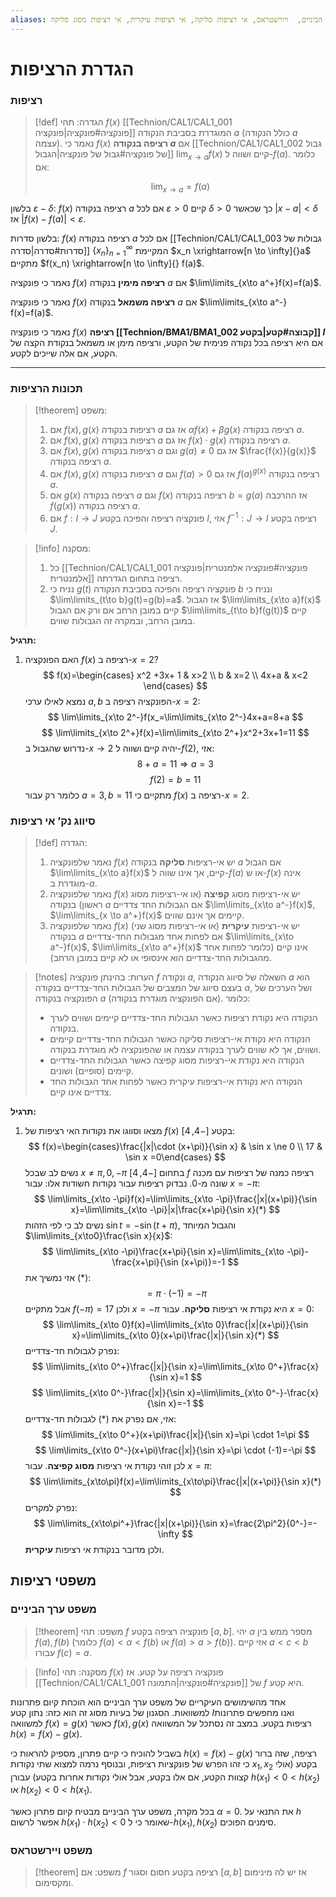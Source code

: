 ```yaml
---
aliases: רציפות, רציפה, נקודת אי רציפות, משפט ערך הביניים,  ויירשטראס, אי רציפות סליקה, אי רציפות עיקרית, אי רציפות מסוג סליקה
---
```


# הגדרת הרציפות

### רציפות

>[!def] הגדרה:
> תהי $f(x)$ [[Technion/CAL1/CAL1_001 פונקציה#פונקציה|פונקציה]] המוגדרת בסביבת הנקודה $a$ (כולל הנקודה $a$ עצמה). נאמר כי $f(x)$ **רציפה בנקודה $a$** אם [[Technion/CAL1/CAL1_002 גבול של פונקציה#גבול של פונקציה|הגבול]] $\lim_{x \to a}f(x)$ קיים ושווה ל-$f(a)$. כלומר אם:
> 
> $$
> \lim_{x \to a}=f(a)
> $$
> 

בלשון $\varepsilon - \delta$: $f(x)$ רציפה בנקודה $a$ אם לכל $\varepsilon > 0$ קיים $\delta > 0$ כך שכאשר $|x-a|<\delta$ אז $|f(x)-f(a)|<\varepsilon$.

בלשון סדרות: $f(x)$ רציפה בנקודה $a$ אם לכל [[Technion/CAL1/CAL1_003 גבולות של סדרות#סדרה|סדרה]] $\{ x_n \}^{\infty}_{n=1}$ המקיימת $x_n \xrightarrow[n \to \infty]{}a$ מתקיים $f(x_n) \xrightarrow[n \to \infty]{} f(a)$.

נאמר כי פונקציה $f(x)$ **רציפה מימין** בנקודה $a$ אם $\lim\limits_{x\to a^+}f(x)=f(a)$.

נאמר כי פונקציה $f(x)$ **רציפה משמאל** בנקודה $a$ אם $\lim\limits_{x\to a^-} f(x)=f(a)$.

נאמר כי פונקציה $f(x)$ **רציפה [[Technion/BMA1/BMA1_002 קבוצה#קטע|בקטע]] $I$** אם היא רציפה בכל נקודה פנימית של הקטע, ורציפה מימן או משמאל בנקודת הקצה של הקטע, אם אלה שייכים לקטע.

---
### תכונות הרציפות

>[!theorem] משפט:
> 1. אם $f(x),g(x)$ רציפות בנקודה $a$ אז גם $\alpha f(x)+ \beta g(x)$ רציפה בנקודה $a$.
> 2. אם $f(x), g(x)$ רציפות בנקודה $a$ אז גם $f(x)\cdot g(x)$ רציפה בנקודה $a$.
> 3. אם $f(x),g(x)$ רציפות בנקודה $a$ וגם $g(a)\ne0$ אז גם $\frac{f(x)}{g(x)}$ רציפה בנקודה $a$.
> 4. אם $f(x), g(x)$ רציפות בנקודה $a$ וגם $f(a)>0$ אז גם $f(a)^{g(x)}$ רציפה בנקודה $a$.
> 5. אם $g(x)$ רציפה בנקודה $a$ וגם $f(x)$ רציפה בנקודה $b=g(a)$ אז ההרכבה $f(g(x))$ רציפה בנקודה $a$.
> 6. אם $f:I\rightarrow J$ פונקציה רציפה והפיכה בקטע $I$, אזי $f^{-1}:J \rightarrow I$ רציפה בקטע $J$.

>[!info] מסקנה:
> 1. כל [[Technion/CAL1/CAL1_001 פונקציה#פונקציה אלמנטרית|פונקציה אלמנטרית]] רציפה בתחום הגדרתה.
> 2. נניח כי $g(t)$ פונקציה רציפה והפיכה בסביבת הנקודה $b$ ונניח כי $\lim\limits_{t\to b}g(t)=g(b)=a$. אז הגבול $\lim\limits_{x\to a}f(x)$ קיים במובן הרחב אם ורק אם הגבול $\lim\limits_{t\to b}f(g(t))$ קיים במובן הרחב, ובמקרה זה הגבולות שווים.

**תרגיל:**

1. האם הפונקציה $f(x)$ רציפה ב-$x=2$?
    $$
    f(x)=\begin{cases} x^2 +3x+ 1 & x>2 \\ b & x=2 \\ 4x+a & x<2 \end{cases}
    $$
    נמצא לאילו ערכי $a,b$ הפונקציה רציפה ב-$x=2$:
    $$
    \lim\limits_{x\to 2^-}f(x_=\lim\limits_{x\to 2^-}4x+a=8+a
    $$
    $$
    \lim\limits_{x\to 2^+}f(x)=\lim\limits_{x\to 2^+}x^2+3x+1=11
    $$
    נדרוש שהגבול ב-$x\to2$ יהיה קיים ושווה ל-$f(2)$, אזי:
    $$
    8+a=11 \Rightarrow a=3
    $$
    $$
    f(2)=b=11
    $$
    כלומר רק עבור $a=3, b=11$ מתקיים כי $f(x)$ רציפה ב-$x=2$.
    

### סיווג נק’ אי רציפות
>[!def] הגדרה:
> 1. נאמר שלפונקציה $f(x)$ יש אי-רציפות **סליקה** בנקודה $a$ אם הגבול $\lim\limits_{x\to a}f(x)$ קיים, אך אינו שווה ל-$f(a)$ או ש-$f(x)$ אינה מוגדרת ב-$a$.
> 2. נאמר שלפונקציה $f(x)$ יש אי-רציפות מסוג **קפיצה** (או אי-רציפות מסוג ראשון) בנקודה $a$ אם הגבולות החד צדדיים $\lim\limits_{x\to a^-}f(x)$, $\lim\limits_{x \to a^+}f(x)$ קיימים אך אינם שווים.
> 3. נאמר שלפונקציה $f(x)$ יש אי-רציפות **עיקרית** (או אי-רציפות מסוג שני) בנקודה $a$ אם לפחות אחד מגבולות החד-צדדיים $\lim\limits_{x\to a^-}f(x)$, $\lim\limits_{x\to a^+}f(x)$ אינו קיים (כלומר לפחות אחד מהגבולות החד-צדדיים הוא אינסופי או לא קיים במובן הרחב).


> [!notes] הערות:
> בהינתן פונקציה $f$ ונקודה $a$, השאלה של סיווג הנקודה $a$ הוא בעצם סיווג של המצבים של הגבולות החד-צדדיים בנקודה $a$, ושל הערכים של הפונקציה בנקודה $a$ (אם הפונקציה מוגדרת בנקודה). כלומר:
> 
> - הנקודה היא נקודת רציפות כאשר הגבולות החד-צדדיים קיימים ושווים לערך בנקודה.
> - הנקודה היא נקודת אי-רציפות סליקה כאשר הגבולות החד-צדדיים קיימים ושווים, אך לא שווים לערך בנקודה עצמה או שהפונקציה לא מוגדרת בנקודה.
> - הנקודה היא נקודת אי-רציפות מסוג קפיצה כאשר הגבולות החד-צדדיים קיימים (סופיים) ושונים.
> - הנקודה היא נקודת אי-רציפות עיקרית כאשר לפחות אחד הגבולות החד צדדיים אינו קיים.

**תרגיל:**

1. מצאו וסווגו את נקודות האי רציפות של $f(x)$ בקטע $[-4,4]$:
    $$
    f(x)=\begin{cases}\frac{|x|\cdot (x+\pi)}{\sin x} & \sin x \ne 0 \\ 17 & \sin x =0\end{cases}
    $$ 
    נשים לב שבכל $x\ne \pi,0,-\pi$ בתחום $[-4,4]$ $f$ רציפה כמנה של רציפות עם מכנה שונה מ-$0$.
    נבדוק רציפות עבור נקודות חשודות אלו: 
    עבור $x=-\pi$:
    $$
    \lim\limits_{x\to -\pi}f(x)=\lim\limits_{x\to -\pi}\frac{|x|(x+\pi)}{\sin x}=\lim\limits_{x\to -\pi}|x|\frac{x+\pi}{\sin x}(*)
    $$
    נשים לב כי לפי הזהות $\sin t = -\sin(t+\pi)$, והגבול המיוחד $\lim\limits_{x\to0}\frac{\sin x}{x}$:
    $$
    \lim\limits_{x\to -\pi}\frac{x+\pi}{\sin x}=\lim\limits_{x\to -\pi}-\frac{x+\pi}{\sin (x+\pi)}=-1
    $$
    אזי נמשיך את $(*)$: 
    $$
    =\pi \cdot (-1)=-\pi
    $$
    אבל מתקיים $f(-\pi)=17$ ולכן $x=-\pi$ היא נקודת אי רציפות **סליקה**. 
    עבור $x=0$:
    $$
    \lim\limits_{x\to 0}f(x)=\lim\limits_{x\to 0}\frac{|x|(x+\pi)}{\sin x}=\lim\limits_{x\to 0}(x+\pi)\frac{|x|}{\sin x}(*)
    $$ 
    נפרק לגבולות חד-צדדיים:
    $$
    \lim\limits_{x\to 0^+}\frac{|x|}{\sin x}=\lim\limits_{x\to 0^+}\frac{x}{\sin x}=1
    $$
    $$
    \lim\limits_{x\to 0^-}\frac{|x|}{\sin x}=\lim\limits_{x\to 0^-}-\frac{x}{\sin x}=-1
    $$
    אזי, אם נפרק את $(*)$ לגבולות חד-צדדיים:
    $$
    \lim\limits_{x\to 0^+}(x+\pi)\frac{|x|}{\sin x}=\pi \cdot 1=\pi
    $$
    $$   
    \lim\limits_{x\to 0^-}(x+\pi)\frac{|x|}{\sin x}=\pi \cdot (-1)=-\pi
    $$
    לכן זוהי נקודת אי רציפות **מסוג קפיצה**.
    עבור $x=\pi$:
    $$  \lim\limits_{x\to\pi}f(x)=\lim\limits_{x\to\pi}\frac{|x|(x+\pi)}{\sin x}(*)
    $$
    נפרק למקרים:
    $$
    \lim\limits_{x\to\pi^+}\frac{|x|(x+\pi)}{\sin x}=\frac{2\pi^2}{0^-}=-\infty
    $$
    ולכן מדובר בנקודת אי רציפות **עיקרית**.

## משפטי רציפות

### משפט ערך הביניים
>[!theorem] משפט:
תהי $f$  פונקציה רציפה בקטע $[a,b]$.
יהי $\alpha$ מספר ממש בין $f(a), f(b)$ (כלומר $f(a)<\alpha<f(b)$ או $f(a)>a>f(b)$). אזי קיים $a<c<b$ עבורו $f(c)=a$.

>[!info] מסקנה:
תהי $f(x)$ פונקציה רציפה על קטע. אז [[Technion/CAL1/CAL1_001 פונקציה#פונקציה|התמונה]] של $f$ היא קטע.

אחד מהשימושים העיקריים של משפט ערך הביניים הוא הוכחת קיום פתרונות למשוואות. הסגנון של בעיות מסוג זה הוא כזה: נתון קטע $I$ואנו מחפשים פתרונות למשוואה $f(x)=g(x)$ כאשר $f(x),g(x)$ רציפות בקטע. במצב זה נסתכל על המשוואה $h(x)=f(x)-g(x)$.

בשביל להוכיח כי קיים פתרון, מספיק להראות כי $h(x)=f(x)-g(x)$ רציפה, שזה ברור כי זהו הפרש של פונקציות רציפות, ובנוסף נרמה למצוא שתי נקודות $x_1,x_2$ בקטע (אולי קצוות הקטע, אם אלו בקטע, אבל אולי נקודות אחרות בקטע) עבורן $h(x_1)<0<h(x_2)$ או $h(x_2)<0<h(x_1)$.

בכל מקרה, משפט ערך הביניים מבטיח קיום פתרון כאשר $\alpha=0$. את התנאי על $h$ אפשר לרשום $h(x_1)\cdot h(x_2)<0$ שאומר כי ל-$h(x_1), h(x_2)$ סימנים הפוכים.

### משפט ויירשטראס
>[!theorem] משפט:
>אם $f$ רציפה בקטע חסום וסגור $[a,b]$ אז יש לה מינימום ומקסימום.
